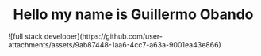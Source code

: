 <div align="center">
  <h1 align="Center"> Hello my name is Guillermo Obando</h1>
</div>
![full stack developer](https://github.com/user-attachments/assets/9ab87448-1aa6-4cc7-a63a-9001ea43e866)
